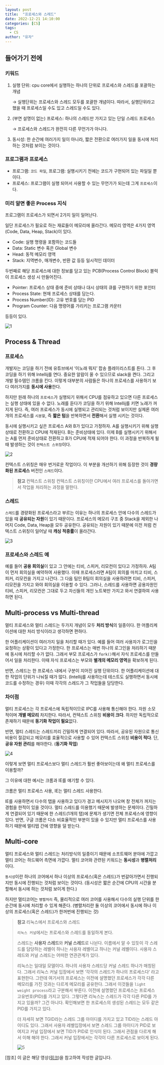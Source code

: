 ```yaml
---
layout: post
title:  "프로세스와 스레드"
date: 2022-12-21 14:10:00
categories: [CS]
tags:
  - CS
author: "유자"
---
```


## 들어가기 전에

### 키워드

1. 실행 단위: cpu core에서 실행하는 하나의 단위로 프로세스와 스레드를 포괄하는 개념
    
    → 실행단위는 프로세스와 스레드 모두를 포괄한 개념이다. 따라서, 실행단위라고 했을 때 프로세스일 수도 있고 스레드일 수도 있다.
    
2. (부연 설명이 없는) 프로세스: 하나의 스레드만 가지고 있는 단일 스레드 프로세스
    
    → 프로세스와 스레드가 완전히 다른 무언가가 아니다.
    
3. 동시성: 한 순간에 여러가지 일이 아니라, 짧은 전환으로 여러가지 일을 동시에 처리하는 것처럼 보이는 것이다.

### 프로그램과 프로세스

- 프로그램: `코드 파일`, 프로그램: 실행시키기 전에는 코드가 구현되어 있는 파일일 뿐이다.
- 프로세스: 프로그램이 실행 되어서 사용할 수 있는 무언가가 되는데 그게 `프로세스`이다.

### 미리 알면 좋은 Process 지식

프로그램이 프로세스가 되면서 2가지 일이 일어난다.

일단 프로세스가 필요로 하는 재료들이 메모리에 올라간다. 메모리 영역은 4가지 영역(Code, Data, Heap, Stack)이 있다.

- Code: 실행 명령을 포함하는 코드들
- Data: Static 변수 혹은 Global 변수
- Head: 동적 메모리 영역
- Stack: 지역변수, 매개변수, 반환 값 등등 일시적인 데이터

두번째로 해당 프로세스에 대한 정보를 담고 있는 PCB(Process Control Block) 블럭이 프로세스 생성 시 만들어진다.

- Pointer: 프로세스 상태 중에 준비 상태나 대시 상태의 큐를 구현하기 위한 포인터
- Process State: 현재 프로세스 상태를 담는다.
- Process Number(ID): 고유 번호를 담는 PID
- Program Counter: 다음 명령어를 가리키는 프로그램 카운터

등등이 있다.

![1](https://user-images.githubusercontent.com/79130276/208826768-f08fac51-b93b-479e-b576-0345aa74c016.png)

## Process & Thread

### 프로세스

개발자는 코딩을 하기 전에 유튜브에서 ‘이노래 뭐지’ 팝송 플레이리스트를 튼다. 그 후 코딩을 하기 위해 Intellij를 연다. 중요한 알람이 올 수 있으므로 slack을 켠다. 그리고 개발 필수템인 크롬을 킨다. 이렇게 대부분의 사람들은 하나의 프로세스를 사용하기 보다 여러가지를 **동시에 사용**한다.

하지만 원래 하나의 `프로세스`가 실행되기 위해서 CPU를 점유하고 있으면 다른 프로세스는 실행 상태에 있을 수 없다. 노래를 듣다가 코딩을 하기 위해 Intellij를 키면 노래가 꺼지게 된다. 즉, 여러 프로세스가 동시에 실행되고 관리되는 것처럼 보이지만 실제론 여러개의 프로세스를 `시분할`, 즉 **짧은 텀**을 반복하면서 **전환**해서 실행 시키는 것이다.

동시에 실행시키고 싶은 프로세스 A와 B가 있다고 가정하자. A를 실행시키기 위해 실행 상태로 전환하고 CPU에 적재된다. B는 준비상태에 있다. 이제 B를 실행시키기 위해서는 A를 먼저 준비상태로 전환하고 B가 CPU에 적재 되어야 한다. 이 과정을 반복하게 될때 발생하는 것이 `컨텍스트 스위칭`이다.

![2](https://user-images.githubusercontent.com/79130276/208826774-968f8152-3430-4325-b5b0-26718d8f40ef.png)

컨텍스트 스위칭은 매우 번거로운 작업이다. 이 부분을 개선하기 위해 등장한 것이 **경량화된 프로세스** 버전인 `스레드`이다.

> **참고** 컨텍스트 스위칭
컨텍스트 스위칭이란 CPU에서 여러 프로세스를 돌아가면서 작업을 처리하는 과정을 말한다.
> 

### 스레드

`스레드`를 경량화된 프로세스라고 부르는 이유는 하나의 프로세스 안에 다수의 스레드가 있을 때 **공유되는 자원**이 있기 때문이다. 프로세스의 메모리 구조 중 Stack을 제외한 나머지 Code, Data, Heap을 모두 공유한다. 공유되는 자원이 있기 때문에 이전 처럼 컨텍스트 스위칭이 일어날 때 **캐싱 적중률**이 올라간다.

![3](https://user-images.githubusercontent.com/79130276/208826776-3ca71156-b56a-40dd-a91d-c313259a9d99.png)

### 프로세스와 스레드 예

예를 들어 **공용 회의실**이 있고 그 안에는 티비, 스피커, 리모컨이 있다고 가정하자. A팀이 먼저 회의실을 예약하여 사용했다. 이때 프로세스라면 A팀이 회의를 마치고 티비, 스피커, 리모컨을 가지고 나간다. 그 다음 팀인 B팀이 회의실을 사용하려면 티비, 스피커, 리모컨을 가지고 와야 회의실을 이용할 수 있다. 그러나, 스레드를 사용하면 공용자원인 티비, 스피커, 리모컨은 그대로 두고 자신들의 개인 노트북만 가지고 와서 연결하여 사용하면 된다.

## Multi-process vs Multi-thread

멀티 프로세스와 멀티 스레드는 두가지 개념이 모두 **처리 방식**의 일종이다. 한 어플리케이션에 대한 처리 방식이라고 생각하면 편하다.

한 어플리케이션이 여러가지 일을 처리할 때가 있다. 예를 들어 여러 사용자가 로그인을 요청하는 상황이 있다고 가정한다. 한 프로세스는 매번 하나의 로그인을 처리하기 때문에 동시에 처리할 수가 없다. 그래서 부모 프로세스가 `fork()`해서 자식 프로세스를 만들어서 일을 처리한다. 이때 자식 프로세스는 부모와 **별개의 메모리 영역**을 확보하게 된다.

반면, 스레드는 한 프로세스 내에서 구분이 지어진 실행 단위이다. 한 어플리케이션에 대한 작업의 단위가 나눠질 때가 많다. (Intellij를 사용하는데 테스트도 실행하면서 동시에 코드를 수정하는 경우) 이때 각각의 스레드가 그 작업들을 담당한다.

### 차이점

멀티 프로세스는 각 프로세스에 독립적이므로 IPC를 사용해 통신해야 한다. 자원 소모적이며 **개별 메모리** 차지한다. 따라서, 컨텍스트 스위칭 **비용이 크다**. 하지만 독립적으로 존재하기 때문에 **동기화 작업이 필요**없다.

반면, 멀티 스레드는 스레드끼리 긴밀하게 연결되어 있다. 따라서, 공유된 자원으로 통신 비용이 절감되고 메모리를 효율적으로 사용할 수 있어 컨텍스트 스위칭 **비용이 적다**. 단, **공유 자원 관리**를 해야한다. (**동기화 작업**)

![4](https://user-images.githubusercontent.com/79130276/208826778-1627ae86-ea8c-4be7-b6bd-ee3243de1b26.png)

이렇게 보면 멀티 프로세스보다 멀티 스레드가 훨씬 좋아보이는데 왜 멀티 프로세스를 이용할까?

그 이유에 대한 예시는 크롬과 IE를 얘기할 수 있다. 

크롬은 멀티 프로세스 사용, IE는 멀티 스레드 사용한다.

IE를 사용하면서 다수의 탭을 사용하고 있다가 경고 메시지가 나오며 창 전체가 꺼지는 경험을 한적이 있을 것이다. 멀티 스레드를 이용했기 때문에 발생하는 문제이다. 긴밀하게 연결되어 있기 때문에 한 스레드(1개의 탭)에 문제가 생기면 전체 프로세스에 영향이 있다. 반면, 구글 크롬은 다소 비효율적인 부분이 있을 수 있지만 멀티 프로세스를 사용하기 때문에 멀티탭 간에 영향을 덜 받는다.

## Multi-core

멀티 프로세스와 멀티 스레드는 처리방식의 일종이기 때문에 소프트웨어 분야에 가깝고 멀티 코어는 하드웨어 측면에 가깝다. 멀티 코어와 관련된 키워드는 **동시성**과 **병렬처리**이다. 

`동시성`이란 하나의 코어에서 하나 이상의 프로세스(혹은 스레드)가 번갈아가면서 진행되지만 동시에 진행되는 것처럼 보이는 것이다. (동시성은 짧은 순간에 CPU의 시간을 분할해서 동시에 하는 것처럼 보이게 한다.)

하지만 멀티코어는 `병렬처리` 즉, 물리적으로 여러 코어를 사용해서 다수의 실행 단위를 한 순간에 동시에 처리할 수 있게 해준다. (병렬처리란 둘 이상의 코어에서 동시에 하나 이상의 프로세스(혹은 스레드)가 한꺼번에 진행되는 것)

> **참고** 리눅스에서 프로세스와 스레드
> 
> 
> `리눅스 커널`에서는 프로세스와 스레드를 동일하게 본다.
> 
> 스레드는 **사용자 스레드**와 **커널 스레드**로 나뉜다. 이름에서 알 수 있듯이 각 스레드를 담당하는 레벨이 하나는 사용자 레벨이고 하나는 커널 레벨이다. 사용자 스레드와 커널 스레드는 어떠한 연관관계가 있다.
> 
> 리눅스는 일대일 모델이다. 하나의 사용자 스레드당 커널 스레드 하나가 매칭된다. 그래서 리눅스 커널 입장에서 보면 ‘각각의 스레드가 하나의 프로세스다’ 라고 표현한다. 그런데 여기서의 프로세스는 이전에 설명했던 프로세스가 각각 다른 메모리를 가진 것과는 다르게 메모리를 공유한다. 그래서 이것들을 `light weight process`라고 구분해서 부른다. 이전에 설명했던 프로세스는 프로세스 고유번호(PID)를 가지고 있다. 그렇다면 리눅스는 스레드가 각각 다른 PID를 가지고 있을까? 그건 아니다. 확인해보면 한 프로세스의 생성된 스레드는 모두 같은 PID를 가지고 있다.
> 
> 더 자세히 보면 TGID라는 스레드 그룹 아이디를 가지고 있고 TID라는 스레드 아이디도 있다. 그래서 사용자 레벨입장에서 보면 스레드 그룹 아이디가 PID로 보여지고 커널 입장에서 보면 TID가 PID로 인식이 된다. 그래서 관점을 다르게 해서 이해 해야 한다. 그래서 커널 입장에서는 각각이 다른 프로세스로 보이게 된다.
> 
> ![5](https://user-images.githubusercontent.com/79130276/208826786-e1dfb8aa-4749-4c4b-89fb-5f25700522f1.png)
> 

[참조] 이 글은 해당 영상([링크](https://www.youtube.com/watch?v=1grtWKqTn50))을 참고하여 작성한 글입니다.